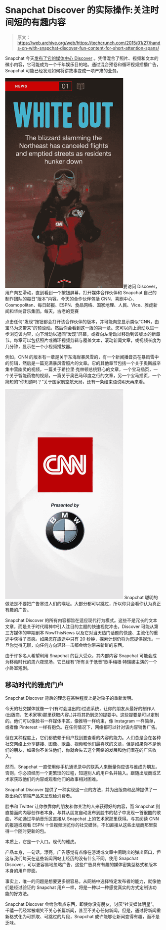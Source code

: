 # Snapchat Discover 的实际操作:关注时间短的有趣内容

> 原文：<https://web.archive.org/web/https://techcrunch.com/2015/01/27/hands-on-with-snapchat-discover-fun-content-for-short-attention-spans/>

Snapchat 今天[发布了它的媒体中心 Discover](https://web.archive.org/web/20230401015123/https://techcrunch.com/2015/01/27/snapchat-launches-discover/) 。凭借混合了照片、视频和文本的微小内容，它可能成为一个千年娱乐目的地。通过混合预卷和循环视频插播广告，Snapchat 可能已经发现如何将讲故事变成一项严肃的业务。

![IMG_7883](img/2142e3ca767d313fa80ddbafdeb49012.png)要访问 Discover，用户向左滑动，直到看到一个按钮屏幕，打开媒体合作伙伴和 Snapchat 自己的制作团队的每日“版本”内容。今天的合作伙伴包括 CNN、喜剧中心、Cosmopolitan、每日邮报、ESPN、食品网络、国家地理、人民、Vice、雅虎新闻和华纳音乐集团。每天，古老的竞赛

点击任何“发现”按钮都会打开该合作伙伴的版本，并可能向您显示类似“CNN，由宝马为您带来”的预滚动。然后你会看到这一版的第一章。您可以向上滑动以进一步浏览该内容，向下滑动以返回“发现”屏幕，或者向左滑动以移动到该版本的新章节。每章可以包括照片或循环视频剪辑与覆盖文本，滚动新闻文章，或视频长度为几分钟，显示在一个小视频播放器。

例如，CNN 的版本有一章是关于东海岸暴风雪的，有一个新闻播音员在暴风雪中的剪辑，然后是一篇充满暴风雪照片的文章。它的其他章节包括一个关于奥斯威辛集中营幽灵的视频，一篇关于希拉里·克林顿总统野心的文章，一个宝马插页，一个关于智能药物的视频，一篇关于奥巴马印度之行的文章，另一个宝马插页，一个简短的“你知道吗？”关于国家航空航天局，还有一条结束语说明天再来看。

![IMG_7881](img/a13ba26c4687cd31a27f2f451c4930f3.png) Snapchat 聪明的做法是不要把广告塞进人们的喉咙。大部分都可以跳过，所以你只会看你认为真正有趣的广告。

Snapchat Discover 的所有内容都旨在适应现代行为模式。这些不是冗长的文本文章，而是关于时代精神中引人注目的主题的快速视觉冲击。Discover 可能从第三方媒体的早期剧本 NowThisNews 以及它对当天热门话题的快速、主流化的重述中获得了灵感。如果您在旅途中只有 20 秒钟，探索计划仍将为您提供娱乐。一旦你觉得无聊，向任何方向轻轻一击都会给你带来新鲜的东西。

由于许多名人希望利用 Snapchat 的巨大受众，其内部内容 Snapchat 可能会成为移动时代的周六夜现场。它已经有“所有关于低音”歌手梅根·特瑞娜主演的一个小卧室短剧。

## 移动时代的雅虎门户

Snapchat Discover 背后的理念在某种程度上是对轮子的重新发明。

今天的社交媒体就像一个(有时会溢出的)过滤系统，让你的朋友从最好的制作人(出版商、艺术家等)那里获取内容。)并将其扔到您的提要中。这些提要是可以定制的。他们可以像脸书一样媒体丰富，像推特一样约束，像 Instagram 一样简单，或者像 Pinterest 一样有抱负。在任何情况下，网络都可以针对该内容销售广告。

但在某种程度上，它们都依赖于用户找到要查看的内容的能力。人们总是会在各种社交网络上分享链接、图像、歌曲、视频和他们最喜欢的文章，但是如果你不是他们的朋友，如果你不关注他们，你就会失去这个网络的发展和他们潜在的广告收入。

然而，Snapchat 一直使用你手机通讯录中的联系人来衡量你应该与谁成为朋友。否则，你必须经历一个更繁琐的过程，知道别人的用户名并输入。跟随出版商或艺术家获取他们的内容或观看他们的故事相对困难。

Snapchat Discover 提供了一种实现这一点的方法，并为出版商和品牌提供了一款出色的前端产品来呈现给消费者。

脸书和 Twitter 让你依靠你的朋友和你关注的人来获得好的内容，而 Snapchat 则直接面向内容创作者本身。与其从朋友自动发布到脸书的帖子中发现一首很酷的歌曲，不如通过华纳音乐区直接从 Snapchat 上的艺术家那里获得。与其阅读 CNN 的报道或观看 ESPN 十佳视频浏览你的社交媒体，不如直接从这些出版商那里获得一个随时更新的包。

本质上，它是一个入口。现代的雅虎。

产品本身，一句话，漂亮。广告感觉有点像在游戏或文章中间跳出的弹出窗口，但这与我们每天在这些新闻网站上经历的没有什么不同。使用 Snapchat Discover，可以更容易地忽略广告，这些广告具有有趣的媒体密集型格式和版本本身的用户界面。

事实上，唯一的问题是想要更多很容易。从网络中选择特定发布者的能力，就像他们是经过验证的 Snapchat 用户一样，将是一种以一种感觉真实的方式定制该功能的好方法。

Snapchat Discover 会给你看点东西，即使你没有朋友，讨厌“社交媒体明星”。千禧一代经常被嘲笑不关心长篇新闻，甚至不关心任何新闻。但是，通过将新闻重新格式化为可抓取、可跳过的片段，Snapchat 或许能够让新闻变得有趣，而不是乏味。